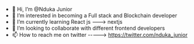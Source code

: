 - 👋 Hi, I’m @Nduka Junior
- 👀 I’m interested in becoming a Full stack and  Blockchain developer
- 🌱 I’m currently learning React js ---> nextjs
- 💞️ I’m looking to collaborate with different frontend developers
- 📫 How to reach me on twitter -----> https://twitter.com/nduka_junior

<!---
nduka-junior/nduka-junior is a ✨ special ✨ repository because its `README.md` (this file) appears on your GitHub profile.
You can click the Preview link to take a look at your changes.
--->
